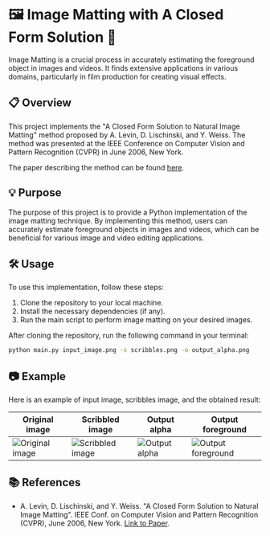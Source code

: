 # 🖼️ Image Matting with A Closed Form Solution 🎨

Image Matting is a crucial process in accurately estimating the foreground object in images and videos. It finds extensive applications in various domains, particularly in film production for creating visual effects.

## 📋 Overview
This project implements the "A Closed Form Solution to Natural Image Matting" method proposed by A. Levin, D. Lischinski, and Y. Weiss. The method was presented at the IEEE Conference on Computer Vision and Pattern Recognition (CVPR) in June 2006, New York.

The paper describing the method can be found [here](https://people.csail.mit.edu/alevin/papers/Matting-Levin-Lischinski-Weiss-CVPR06.pdf).

## 💡 Purpose
The purpose of this project is to provide a Python implementation of the image matting technique. By implementing this method, users can accurately estimate foreground objects in images and videos, which can be beneficial for various image and video editing applications.

## 🛠️ Usage
To use this implementation, follow these steps:
1. Clone the repository to your local machine.
2. Install the necessary dependencies (if any).
3. Run the main script to perform image matting on your desired images.

After cloning the repository, run the following command in your terminal:

```bash
python main.py input_image.png -s scribbles.png -o output_alpha.png
```

## 📷 Example
Here is an example of input image, scribbles image, and the obtained result:


| Original image                           | Scribbled image                           | Output alpha                             | Output foreground                         |
|------------------------------------------|-------------------------------------------|------------------------------------------|-------------------------------------------|
| ![Original image](testdata/source.png)   | ![Scribbled image](testdata/scribbles.png) | ![Output alpha](testdata/output_alpha.png) | ![Output foreground](testdata/output_foreground.png) |





## 📚 References

- A. Levin, D. Lischinski, and Y. Weiss. "A Closed Form Solution to Natural Image Matting". IEEE Conf. on Computer Vision and Pattern Recognition (CVPR), June 2006, New York. [Link to Paper](https://people.csail.mit.edu/alevin/papers/Matting-Levin-Lischinski-Weiss-CVPR06.pdf).
